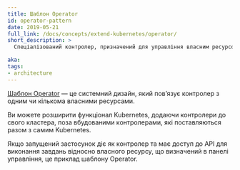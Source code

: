 ```yaml
---
title: Шаблон Operator
id: operator-pattern
date: 2019-05-21
full_link: /docs/concepts/extend-kubernetes/operator/
short_description: >
  Спеціалізований контролер, призначений для управління власним ресурсом.

aka:
tags:
- architecture
---
```

[Шаблон Operator](/docs/concepts/extend-kubernetes/operator/) — це системний дизайн, який повʼязує контролер з одним чи кількома власними ресурсами.

<!--more-->

Ви можете розширити функціонал Kubernetes, додаючи контролери до свого кластера, поза вбудованими контролерами, які поставляються разом з самим Kubernetes.

Якщо запущений застосунок діє як контролер та має доступ до API для виконання завдань відносно власного ресурсу, що визначений в панелі управління, це приклад шаблону Operator.

